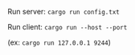 Run server: `cargo run config.txt`

Run client: `cargo run --host --port`

(ex: `cargo run 127.0.0.1 9244`)